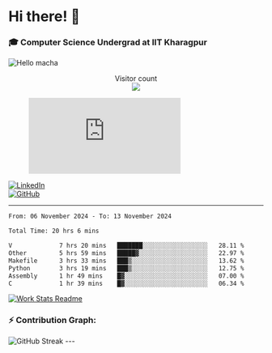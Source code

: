 # Hi there! 👋

### 🎓 Computer Science Undergrad at IIT Kharagpur

<img src="https://raw.githubusercontent.com/sagar-viradiya/sagar-viradiya/master/resources/banner.png" alt="Hello macha">

<p align="center"> 
  Visitor count<br>
  <img src="https://profile-counter.glitch.me/sesiii/count.svg" />
</p>

<figure><embed src="https://wakatime.com/share/@81d5e6c4-c575-43e6-9a9e-85ed25517f53/42cf003a-18dd-42ef-bded-df01146821f2.svg"></embed></figure>

[![LinkedIn](https://img.shields.io/badge/LinkedIn-0077B5?style=for-the-badge&logo=linkedin&logoColor=white)](https://www.linkedin.com/in/sesidadi)  
[![GitHub](https://img.shields.io/badge/GitHub-181717?style=for-the-badge&logo=github&logoColor=white)](https://github.com/sesiii)

---
<!--START_SECTION:waka-->

```txt
From: 06 November 2024 - To: 13 November 2024

Total Time: 20 hrs 6 mins

V             7 hrs 20 mins   ███████░░░░░░░░░░░░░░░░░░   28.11 %
Other         5 hrs 59 mins   █████▓░░░░░░░░░░░░░░░░░░░   22.97 %
Makefile      3 hrs 33 mins   ███▒░░░░░░░░░░░░░░░░░░░░░   13.62 %
Python        3 hrs 19 mins   ███▒░░░░░░░░░░░░░░░░░░░░░   12.75 %
Assembly      1 hr 49 mins    █▓░░░░░░░░░░░░░░░░░░░░░░░   07.00 %
C             1 hr 39 mins    █▓░░░░░░░░░░░░░░░░░░░░░░░   06.34 %
```

<!--END_SECTION:waka-->


[![Work Stats Readme](https://github.com/sesiii/sesiii/actions/workflows/main.yml/badge.svg)](https://github.com/sesiii/sesiii/actions/workflows/main.yml)

### ⚡ Contribution Graph:

<img src="https://streak-stats.demolab.com/?user=sesiii&theme=radical" alt="GitHub Streak" />
---


